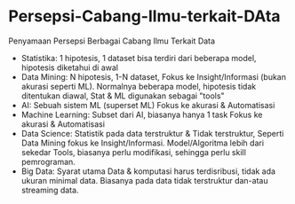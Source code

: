# Persepsi-Cabang-Ilmu-terkait-DAta
Penyamaan Persepsi Berbagai Cabang Ilmu Terkait Data

- Statistika: 1 hipotesis, 1 dataset
  bisa terdiri dari beberapa model, hipotesis diketahui di awal
- Data Mining: N hipotesis, 1-N dataset, Fokus ke Insight/Informasi (bukan akurasi seperti ML).
  Normalnya beberapa model, hipotesis tidak ditentukan diawal, Stat & ML digunakan sebagai "tools"
- AI: Sebuah sistem ML (superset ML)
  Fokus ke akurasi & Automatisasi
- Machine Learning: Subset dari AI, biasanya hanya 1 task
  Fokus ke akurasi & Automatisasi
- Data Science: Statistik pada data terstruktur & Tidak terstruktur, Seperti Data Mining fokus ke Insight/Informasi.
  Model/Algoritma lebih dari sekedar Tools, biasanya perlu modifikasi, sehingga perlu skill pemrograman.
- Big Data: Syarat utama Data & komputasi harus terdisribusi, tidak ada ukuran minimal data.
  Biasanya pada data tidak terstruktur dan-atau streaming data.

